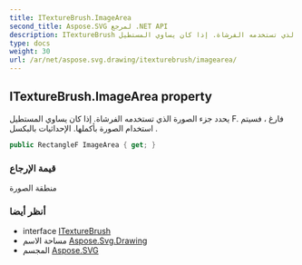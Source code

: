 ```yaml
---
title: ITextureBrush.ImageArea
second_title: Aspose.SVG لمرجع .NET API
description: ITextureBrush ملكية. يحدد جزء الصورة الذي تستخدمه الفرشاة. إذا كان يساوي المستطيل F. فارغ  فسيتم استخدام الصورة بأكملها. الإحداثيات بالبكسل .
type: docs
weight: 30
url: /ar/net/aspose.svg.drawing/itexturebrush/imagearea/
---
```

## ITextureBrush.ImageArea property

يحدد جزء الصورة الذي تستخدمه الفرشاة. إذا كان يساوي المستطيل F. فارغ ، فسيتم استخدام الصورة بأكملها. الإحداثيات بالبكسل .

```csharp
public RectangleF ImageArea { get; }
```

### قيمة الإرجاع

منطقة الصورة

### أنظر أيضا

* interface [ITextureBrush](../)
* مساحة الاسم [Aspose.Svg.Drawing](../../itexturebrush/)
* المجسم [Aspose.SVG](../../../)


